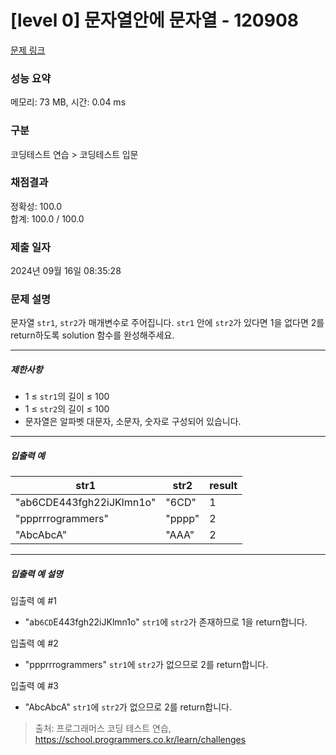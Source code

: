 # [level 0] 문자열안에 문자열 - 120908 

[문제 링크](https://school.programmers.co.kr/learn/courses/30/lessons/120908) 

### 성능 요약

메모리: 73 MB, 시간: 0.04 ms

### 구분

코딩테스트 연습 > 코딩테스트 입문

### 채점결과

정확성: 100.0<br/>합계: 100.0 / 100.0

### 제출 일자

2024년 09월 16일 08:35:28

### 문제 설명

<p>문자열 <code>str1</code>, <code>str2</code>가 매개변수로 주어집니다. <code>str1</code> 안에 <code>str2</code>가 있다면 1을 없다면 2를 return하도록 solution 함수를 완성해주세요.</p>

<hr>

<h5>제한사항</h5>

<ul>
<li>1 ≤ <code>str1</code>의 길이 ≤ 100</li>
<li>1 ≤ <code>str2</code>의 길이 ≤ 100</li>
<li>문자열은 알파벳 대문자, 소문자, 숫자로 구성되어 있습니다.</li>
</ul>

<hr>

<h5>입출력 예</h5>
<table class="table">
        <thead><tr>
<th>str1</th>
<th>str2</th>
<th>result</th>
</tr>
</thead>
        <tbody><tr>
<td>"ab6CDE443fgh22iJKlmn1o"</td>
<td>"6CD"</td>
<td>1</td>
</tr>
<tr>
<td>"ppprrrogrammers"</td>
<td>"pppp"</td>
<td>2</td>
</tr>
<tr>
<td>"AbcAbcA"</td>
<td>"AAA"</td>
<td>2</td>
</tr>
</tbody>
      </table>
<hr>

<h5>입출력 예 설명</h5>

<p>입출력 예 #1</p>

<ul>
<li>"ab<code>6CD</code>E443fgh22iJKlmn1o" <code>str1</code>에 <code>str2</code>가 존재하므로 1을 return합니다.</li>
</ul>

<p>입출력 예 #2</p>

<ul>
<li>"ppprrrogrammers" <code>str1</code>에 <code>str2</code>가 없으므로 2를 return합니다.</li>
</ul>

<p>입출력 예 #3</p>

<ul>
<li>"AbcAbcA" <code>str1</code>에 <code>str2</code>가 없으므로 2를 return합니다.</li>
</ul>


> 출처: 프로그래머스 코딩 테스트 연습, https://school.programmers.co.kr/learn/challenges